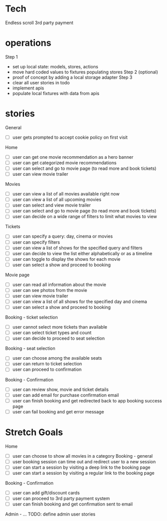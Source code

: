 # Tech

Endless scroll
3rd party payment

# operations

Step 1

- set up local state: models, stores, actions
- move hard coded values to fixtures populating stores
  Step 2 (optional)
- proof of concept by adding a local storage adapter
  Step 3
- clear all user stories in todo
- implement apis
- populate local fixtures with data from apis

# stories

General

- [ ] user gets prompted to accept cookie policy on first visit

Home

- [ ] user can get one movie recommendation as a hero banner
- [ ] user can get categorized movie recommendations
- [ ] user can select and go to movie page (to read more and book tickets)
- [ ] user can view movie trailer

Movies

- [ ] user can view a list of all movies available right now
- [ ] user can view a list of all upcoming movies
- [ ] user can select and view movie trailer
- [ ] user can select and go to movie page (to read more and book tickets)
- [ ] user can decide on a wide range of filters to limit what movies to view

Tickets

- [ ] user can specify a query: day, cinema or movies
- [ ] user can specify filters
- [ ] user can view a list of shows for the specified query and filters
- [ ] user can decide to view the list either alphabetically or as a timeline
- [ ] user can toggle to display the shows for each movie
- [ ] user can select a show and proceed to booking

Movie page

- [ ] user can read all information about the movie
- [ ] user can see photos from the movie
- [ ] user can view movie trailer
- [ ] user can view a list of all shows for the specified day and cinema
- [ ] user can select a show and proceed to booking

Booking - ticket selection

- [ ] user cannot select more tickets than available
- [ ] user can select ticket types and count
- [ ] user can decide to proceed to seat selection

Booking - seat selection

- [ ] user can choose among the available seats
- [ ] user can return to ticket selection
- [ ] user can proceed to confirmation

Booking - Confirmation

- [ ] user can review show, movie and ticket details
- [ ] user can add email for purchase confirmation email
- [ ] user can finish booking and get redirected back to app booking success page
- [ ] user can fail booking and get error message

# Stretch Goals

Home

- [ ] user can choose to show all movies in a category
      Booking - general
- [ ] user booking session can time out and redirect user to a new session
- [ ] user can start a session by visiting a deep link to the booking page
- [ ] user can start a session by visiting a regular link to the booking page

Booking - Confirmation

- [ ] user can add gift/discount cards
- [ ] user can proceed to 3rd party payment system
- [ ] user can finish booking and get confirmation sent to email

Admin - ...
TODO: define admin user stories
